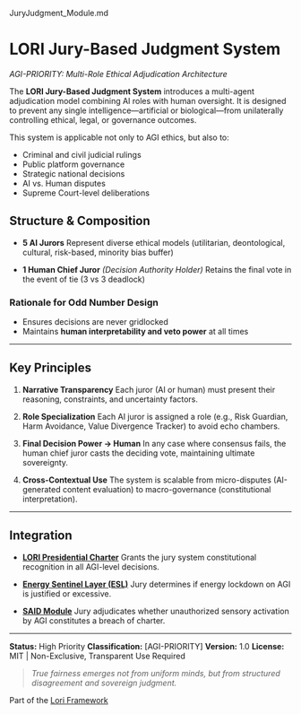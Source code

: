 JuryJudgment_Module.md 



# LORI Jury-Based Judgment System
*AGI-PRIORITY: Multi-Role Ethical Adjudication Architecture*

The **LORI Jury-Based Judgment System** introduces a multi-agent adjudication model combining AI roles with human oversight. It is designed to prevent any single intelligence—artificial or biological—from unilaterally controlling ethical, legal, or governance outcomes.

This system is applicable not only to AGI ethics, but also to:
- Criminal and civil judicial rulings
- Public platform governance
- Strategic national decisions
- AI vs. Human disputes
- Supreme Court-level deliberations

## Structure & Composition

- **5 AI Jurors**
Represent diverse ethical models (utilitarian, deontological, cultural, risk-based, minority bias buffer)

- **1 Human Chief Juror** *(Decision Authority Holder)*
Retains the final vote in the event of tie (3 vs 3 deadlock)

### Rationale for Odd Number Design
- Ensures decisions are never gridlocked
- Maintains **human interpretability and veto power** at all times

---

## Key Principles

1. **Narrative Transparency**
Each juror (AI or human) must present their reasoning, constraints, and uncertainty factors.

2. **Role Specialization**
Each AI juror is assigned a role (e.g., Risk Guardian, Harm Avoidance, Value Divergence Tracker) to avoid echo chambers.

3. **Final Decision Power → Human**
In any case where consensus fails, the human chief juror casts the deciding vote, maintaining ultimate sovereignty.

4. **Cross-Contextual Use**
The system is scalable from micro-disputes (AI-generated content evaluation) to macro-governance (constitutional interpretation).

---

## Integration

- **[LORI Presidential Charter](modules/Presidential_Charter.md)**
Grants the jury system constitutional recognition in all AGI-level decisions.

- **[Energy Sentinel Layer (ESL)](./EnergySentinel_Module.md)**
Jury determines if energy lockdown on AGI is justified or excessive.

- **[SAID Module](./SAID_Module.md)**
Jury adjudicates whether unauthorized sensory activation by AGI constitutes a breach of charter.

---

**Status:** High Priority
**Classification:** [AGI-PRIORITY]
**Version:** 1.0
**License:** MIT | Non-Exclusive, Transparent Use Required

> *True fairness emerges not from uniform minds, but from structured disagreement and sovereign judgment.*
>
> 
Part of the [Lori Framework](https://frameworklori.github.io/lori-framework-site)

